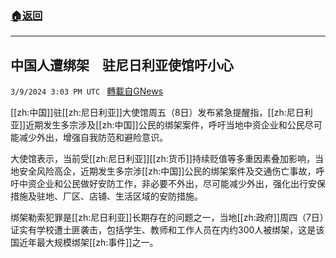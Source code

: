 ###  [:house:返回](README.md)
---


## 中国人遭绑架　驻尼日利亚使馆吁小心
`3/9/2024 3:03 PM UTC ` [轉載自GNews](https://gnews.org/articles/2380113)

[[zh:中国]]驻[[zh:尼日利亚]]大使馆周五（8日）发布紧急提醒指，[[zh:尼日利亚]]近期发生多宗涉及[[zh:中国]]公民的绑架案件，呼吁当地中资企业和公民尽可能减少外出，增强自我防范和避险意识。

大使馆表示，当前受[[zh:尼日利亚]][[zh:货币]]持续贬值等多重因素叠加影响，当地安全风险高企，近期发生多宗涉[[zh:中国]]公民的绑架案件及交通伤亡事故，呼吁中资企业和公民做好安防工作，非必要不外出，尽可能减少外出，强化出行安保措施及驻地、厂区、店铺、生活区域的安防措施。

绑架勒索犯罪是[[zh:尼日利亚]]长期存在的问题之一，当地[[zh:政府]]周四（7日）证实有学校遭土匪袭击，包括学生、教师和工作人员在内约300人被绑架，这是该国近年最大规模绑架[[zh:事件]]之一。
